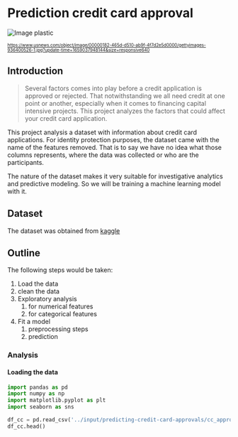 # Prediction credit card approval

![Image plastic](https://www.usnews.com/object/image/00000182-465d-d510-ab9f-4f7d2e5d0000/gettyimages-936400526-1.jpg?update-time=1659037948144&size=responsive640)

<sub><sup>https://www.usnews.com/object/image/00000182-465d-d510-ab9f-4f7d2e5d0000/gettyimages-936400526-1.jpg?update-time=1659037948144&size=responsive640</sup></sub>

## Introduction

>Several factors comes into play before a credit application is approved or rejected. That notwithstanding we all need credit at one point or another, especially when it comes to financing  capital intensive projects. This project analyzes the factors that could affect your credit card application.


This project analysis a dataset with information about credit card applications. For identity protection purposes, the dataset came with the name of the features removed. That is to say we have  no idea what those columns represents, where the data was collected or who are the participants.

The nature of the dataset makes it very suitable for investigative analytics and predictive modeling. So we will be training a machine learning model with it.

## Dataset
The dataset was obtained from [kaggle](https://www.kaggle.com/datasets/devzohaib/predicting-credit-card-approvals/download?datasetVersionNumber=1)

## Outline
The following steps would be taken:
1. Load the data
2. clean the data
3. Exploratory analysis
    1. for numerical features
    2. for categorical features
4. Fit a model
    1. preprocessing steps
    2. prediction

### Analysis
#### Loading the data

```python
import pandas as pd
import numpy as np
import matplotlib.pyplot as plt
import seaborn as sns

df_cc = pd.read_csv('../input/predicting-credit-card-approvals/cc_approvals.data',header = None)
df_cc.head()
```